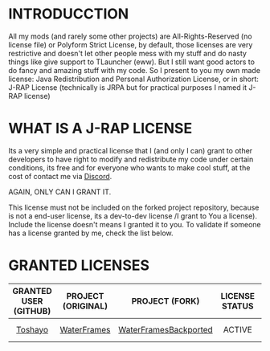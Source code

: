 # INTRODUCCTION
All my mods (and rarely some other projects) are All-Rights-Reserved (no license file) or Polyform Strict License,
by default, those licenses are very restrictive and doesn't let other people mess with my stuff and do nasty things
like give support to TLauncher (eww). But I still want good actors to do fancy and amazing stuff with my code. So
I present to you my own made license: Java Redistribution and Personal Authorization License, or in short: J-RAP License
(technically is JRPA but for practical purposes I named it J-RAP license)

# WHAT IS A J-RAP LICENSE
Its a very simple and practical license that I (and only I can) grant to other developers to have right to modify and
redistribute my code under certain conditions, its free and for everyone who wants to make cool stuff, at the cost
of contact me via [Discord](https://discord.gg/PGCHbFtKXt).

AGAIN, ONLY CAN I GRANT IT.

This license must not be included on the forked project repository, because is not a end-user license, its a dev-to-dev
license /I grant to You a license). Include the license doesn't means I granted it to you. To validate if someone has a 
license granted by me, check the list below.

# GRANTED LICENSES
|          GRANTED USER (GITHUB)         |                     PROJECT (ORIGINAL)                    |                               PROJECT (FORK)                               | LICENSE STATUS |  LICENSE NAME |
|:--------------------------------------:|:---------------------------------------------------------:|:--------------------------------------------------------------------------:|:--------------:|:-------------:|
| [Toshayo](https://github.com/Toshayo/) | [WaterFrames](https://github.com/SrRapero720/waterframes) | [WaterFramesBackported](https://github.com/Toshayo/WaterFramesBackported)  |     ACTIVE     | J-RAP LICENSE |
